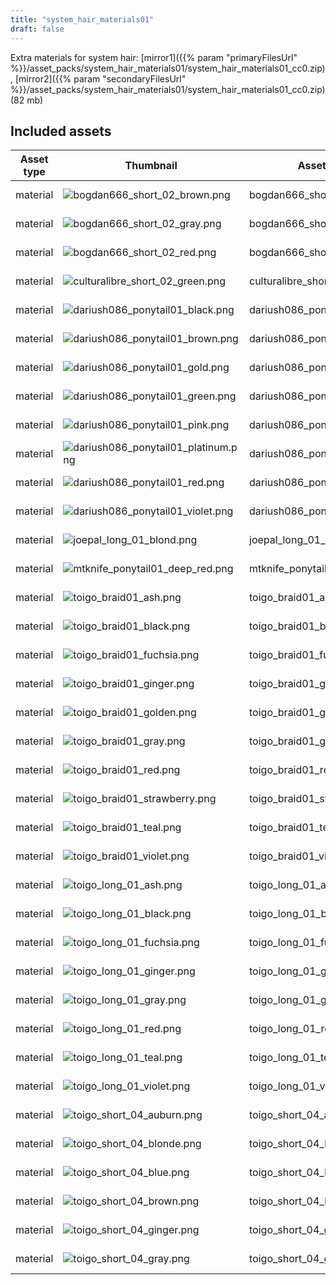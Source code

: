 ```yaml
---
title: "system_hair_materials01"
draft: false
---
```


Extra materials for system hair: [mirror1]({{% param "primaryFilesUrl" %}}/asset_packs/system_hair_materials01/system_hair_materials01_cc0.zip), [mirror2]({{% param "secondaryFilesUrl" %}}/asset_packs/system_hair_materials01/system_hair_materials01_cc0.zip) (82 mb)


## Included assets

| Asset type | Thumbnail | Asset name | Author | Source | License |
| ---------- | --------- | ---------- | ------ | ------ | ------- |
| material | ![bogdan666_short_02_brown.png](bogdan666_short_02_brown.png) | bogdan666_short_02_brown | bogdan666 | [asset repo](http://www.makehumancommunity.org/node/1937) | CC0 |
| material | ![bogdan666_short_02_gray.png](bogdan666_short_02_gray.png) | bogdan666_short_02_gray | bogdan666 | [asset repo](http://www.makehumancommunity.org/node/1941) | CC0 |
| material | ![bogdan666_short_02_red.png](bogdan666_short_02_red.png) | bogdan666_short_02_red | bogdan666 | [asset repo](http://www.makehumancommunity.org/node/1939) | CC0 |
| material | ![culturalibre_short_02_green.png](culturalibre_short_02_green.png) | culturalibre_short_02_green | culturalibre | [asset repo](http://www.makehumancommunity.org/node/3193) | CC0 |
| material | ![dariush086_ponytail01_black.png](dariush086_ponytail01_black.png) | dariush086_ponytail01_black | dariush086 | [asset repo](http://www.makehumancommunity.org/node/2678) | CC0 |
| material | ![dariush086_ponytail01_brown.png](dariush086_ponytail01_brown.png) | dariush086_ponytail01_brown | dariush086 | [asset repo](http://www.makehumancommunity.org/node/2679) | CC0 |
| material | ![dariush086_ponytail01_gold.png](dariush086_ponytail01_gold.png) | dariush086_ponytail01_gold | dariush086 | [asset repo](http://www.makehumancommunity.org/node/2677) | CC0 |
| material | ![dariush086_ponytail01_green.png](dariush086_ponytail01_green.png) | dariush086_ponytail01_green | dariush086 | [asset repo](http://www.makehumancommunity.org/node/2676) | CC0 |
| material | ![dariush086_ponytail01_pink.png](dariush086_ponytail01_pink.png) | dariush086_ponytail01_pink | dariush086 | [asset repo](http://www.makehumancommunity.org/node/2675) | CC0 |
| material | ![dariush086_ponytail01_platinum.png](dariush086_ponytail01_platinum.png) | dariush086_ponytail01_platinum | dariush086 | [asset repo](http://www.makehumancommunity.org/node/2680) | CC0 |
| material | ![dariush086_ponytail01_red.png](dariush086_ponytail01_red.png) | dariush086_ponytail01_red | dariush086 | [asset repo](http://www.makehumancommunity.org/node/2681) | CC0 |
| material | ![dariush086_ponytail01_violet.png](dariush086_ponytail01_violet.png) | dariush086_ponytail01_violet | dariush086 | [asset repo](http://www.makehumancommunity.org/node/2674) | CC0 |
| material | ![joepal_long_01_blond.png](joepal_long_01_blond.png) | joepal_long_01_blond | Joel Palmius | [asset repo](http://www.makehumancommunity.org/node/1747) | CC0 |
| material | ![mtknife_ponytail01_deep_red.png](mtknife_ponytail01_deep_red.png) | mtknife_ponytail01_deep_red | MTKnife | [asset repo](http://www.makehumancommunity.org/node/886) | CC0 |
| material | ![toigo_braid01_ash.png](toigo_braid01_ash.png) | toigo_braid01_ash | MargaretToigo | [asset repo](http://www.makehumancommunity.org/node/1175) | CC0 |
| material | ![toigo_braid01_black.png](toigo_braid01_black.png) | toigo_braid01_black | MargaretToigo | [asset repo](http://www.makehumancommunity.org/node/1176) | CC0 |
| material | ![toigo_braid01_fuchsia.png](toigo_braid01_fuchsia.png) | toigo_braid01_fuchsia | MargaretToigo | [asset repo](http://www.makehumancommunity.org/node/1177) | CC0 |
| material | ![toigo_braid01_ginger.png](toigo_braid01_ginger.png) | toigo_braid01_ginger | MargaretToigo | [asset repo](http://www.makehumancommunity.org/node/1178) | CC0 |
| material | ![toigo_braid01_golden.png](toigo_braid01_golden.png) | toigo_braid01_golden | MargaretToigo | [asset repo](http://www.makehumancommunity.org/node/1179) | CC0 |
| material | ![toigo_braid01_gray.png](toigo_braid01_gray.png) | toigo_braid01_gray | MargaretToigo | [asset repo](http://www.makehumancommunity.org/node/1180) | CC0 |
| material | ![toigo_braid01_red.png](toigo_braid01_red.png) | toigo_braid01_red | MargaretToigo | [asset repo](http://www.makehumancommunity.org/node/1181) | CC0 |
| material | ![toigo_braid01_strawberry.png](toigo_braid01_strawberry.png) | toigo_braid01_strawberry | MargaretToigo | [asset repo](http://www.makehumancommunity.org/node/1182) | CC0 |
| material | ![toigo_braid01_teal.png](toigo_braid01_teal.png) | toigo_braid01_teal | MargaretToigo | [asset repo](http://www.makehumancommunity.org/node/1183) | CC0 |
| material | ![toigo_braid01_violet.png](toigo_braid01_violet.png) | toigo_braid01_violet | MargaretToigo | [asset repo](http://www.makehumancommunity.org/node/1184) | CC0 |
| material | ![toigo_long_01_ash.png](toigo_long_01_ash.png) | toigo_long_01_ash | MargaretToigo | [asset repo](http://www.makehumancommunity.org/node/1167) | CC0 |
| material | ![toigo_long_01_black.png](toigo_long_01_black.png) | toigo_long_01_black | MargaretToigo | [asset repo](http://www.makehumancommunity.org/node/1168) | CC0 |
| material | ![toigo_long_01_fuchsia.png](toigo_long_01_fuchsia.png) | toigo_long_01_fuchsia | MargaretToigo | [asset repo](http://www.makehumancommunity.org/node/1169) | CC0 |
| material | ![toigo_long_01_ginger.png](toigo_long_01_ginger.png) | toigo_long_01_ginger | MargaretToigo | [asset repo](http://www.makehumancommunity.org/node/1170) | CC0 |
| material | ![toigo_long_01_gray.png](toigo_long_01_gray.png) | toigo_long_01_gray | MargaretToigo | [asset repo](http://www.makehumancommunity.org/node/1171) | CC0 |
| material | ![toigo_long_01_red.png](toigo_long_01_red.png) | toigo_long_01_red | MargaretToigo | [asset repo](http://www.makehumancommunity.org/node/1172) | CC0 |
| material | ![toigo_long_01_teal.png](toigo_long_01_teal.png) | toigo_long_01_teal | MargaretToigo | [asset repo](http://www.makehumancommunity.org/node/1173) | CC0 |
| material | ![toigo_long_01_violet.png](toigo_long_01_violet.png) | toigo_long_01_violet | MargaretToigo | [asset repo](http://www.makehumancommunity.org/node/1174) | CC0 |
| material | ![toigo_short_04_auburn.png](toigo_short_04_auburn.png) | toigo_short_04_auburn | MargaretToigo | [asset repo](http://www.makehumancommunity.org/node/1005) | CC0 |
| material | ![toigo_short_04_blonde.png](toigo_short_04_blonde.png) | toigo_short_04_blonde | MargaretToigo | [asset repo](http://www.makehumancommunity.org/node/1006) | CC0 |
| material | ![toigo_short_04_blue.png](toigo_short_04_blue.png) | toigo_short_04_blue | MargaretToigo | [asset repo](http://www.makehumancommunity.org/node/1007) | CC0 |
| material | ![toigo_short_04_brown.png](toigo_short_04_brown.png) | toigo_short_04_brown | MargaretToigo | [asset repo](http://www.makehumancommunity.org/node/1008) | CC0 |
| material | ![toigo_short_04_ginger.png](toigo_short_04_ginger.png) | toigo_short_04_ginger | MargaretToigo | [asset repo](http://www.makehumancommunity.org/node/1009) | CC0 |
| material | ![toigo_short_04_gray.png](toigo_short_04_gray.png) | toigo_short_04_gray | MargaretToigo | [asset repo](http://www.makehumancommunity.org/node/1010) | CC0 |
